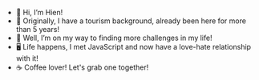 - 👋 Hi, I’m Hien!
- 👀 Originally, I have a tourism background, already been here for more than 5 years! 
- 🌱 Well, I’m on my way to finding more challenges in my life!
- 🖥️ Life happens, I met JavaScript and now have a love-hate relationship with it!
- ☕ Coffee lover! Let's grab one together!
<!---
chrestellar/chrestellar is a ✨ special ✨ repository because its `README.md` (this file) appears on your GitHub profile.
You can click the Preview link to take a look at your changes.
--->
